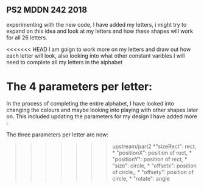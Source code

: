 ## PS2 MDDN 242 2018

experimenting with the new code, I have added my letters, i might try to expand on this idea and look at my letters and how these shapes will work for all 26 letters. 

<<<<<<< HEAD
I am goign to work more on my letters and draw out how each letter will look, also looking into what other constant varibles I will need to complete all my letters in the alphabet 

The 4 parameters per letter:
=======
In the process of completing the entire alphabet, I have looked into changing the colours and maybe looking into playing with other shapes later on.
This included updating the parameters for my design I have added more : 

The three parameters per letter are now:
>>>>>>> upstream/part2
   	*"sizeRect": rect,
    * "positionX": position of rect,
    * "positionY": position of rect,
    * "size": circle,
    * "offsetx": position of circle,,
    * "offsety": position of circle,
    * "rotate": angle
